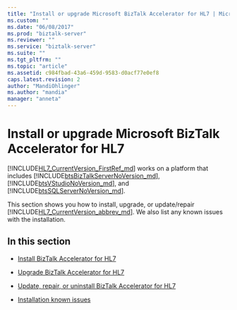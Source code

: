 ```yaml
---
title: "Install or upgrade Microsoft BizTalk Accelerator for HL7 | Microsoft Docs"
ms.custom: ""
ms.date: "06/08/2017"
ms.prod: "biztalk-server"
ms.reviewer: ""
ms.service: "biztalk-server"
ms.suite: ""
ms.tgt_pltfrm: ""
ms.topic: "article"
ms.assetid: c984fbad-43a6-459d-9583-d0acf77e0ef8
caps.latest.revision: 2
author: "MandiOhlinger"
ms.author: "mandia"
manager: "anneta"
---
```

# Install or upgrade Microsoft BizTalk Accelerator for HL7
[!INCLUDE[HL7_CurrentVersion_FirstRef_md](../../includes/hl7-currentversion-firstref-md.md)] works on a platform that includes [!INCLUDE[btsBizTalkServerNoVersion_md](../../includes/btsbiztalkservernoversion-md.md)], [!INCLUDE[btsVStudioNoVersion_md](../../includes/btsvstudionoversion-md.md)], and [!INCLUDE[btsSQLServerNoVersion_md](../../includes/btssqlservernoversion-md.md)]. 

This section shows you how to install, upgrade, or update/repair [!INCLUDE[HL7_CurrentVersion_abbrev_md](../../includes/hl7-currentversion-abbrev-md.md)]. We also list any known issues with the installation.

## In this section

* [Install BizTalk Accelerator for HL7](../../adapters-and-accelerators/accelerator-hl7/install-biztalk-accelerator-for-hl7.md)

* [Upgrade BizTalk Accelerator for HL7](../../adapters-and-accelerators/accelerator-hl7/upgrade-biztalk-accelerator-for-hl7.md)

* [Update, repair, or uninstall BizTalk Accelerator for HL7](../../adapters-and-accelerators/accelerator-hl7/update-repair-or-uninstall-biztalk-accelerator-for-hl7.md)

* [Installation known issues](../../adapters-and-accelerators/accelerator-hl7/installation-known-issues.md)